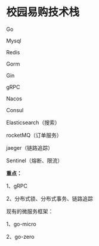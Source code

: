 # 校园易购技术栈

Go

Mysql

Redis

Gorm

Gin

gRPC

Nacos

Consul

Elasticsearch（搜索）

rocketMQ（订单服务）

jaeger（链路追踪）

Sentinel（熔断、限流）



**重点：**

1、gRPC

2、分布式锁、分布式事务、链路追踪



现有的微服务框架：

1、go-micro

2、go-zero






